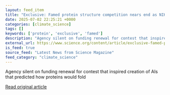 ```yaml
---
layout: feed_item
title: "Exclusive: Famed protein structure competition nears end as NIH grant money runs out"
date: 2025-07-02 22:25:21 +0000
categories: [climate_science]
tags: []
keywords: ['protein', 'exclusive', 'famed']
description: "Agency silent on funding renewal for contest that inspired creation of AIs that predicted how proteins would fold"
external_url: https://www.science.org/content/article/exclusive-famed-protein-structure-competition-nears-end-nih-grant-money-runs-out
is_feed: true
source_feed: "Latest News from Science Magazine"
feed_category: "climate_science"
---
```


Agency silent on funding renewal for contest that inspired creation of AIs that predicted how proteins would fold

[Read original article](https://www.science.org/content/article/exclusive-famed-protein-structure-competition-nears-end-nih-grant-money-runs-out)
